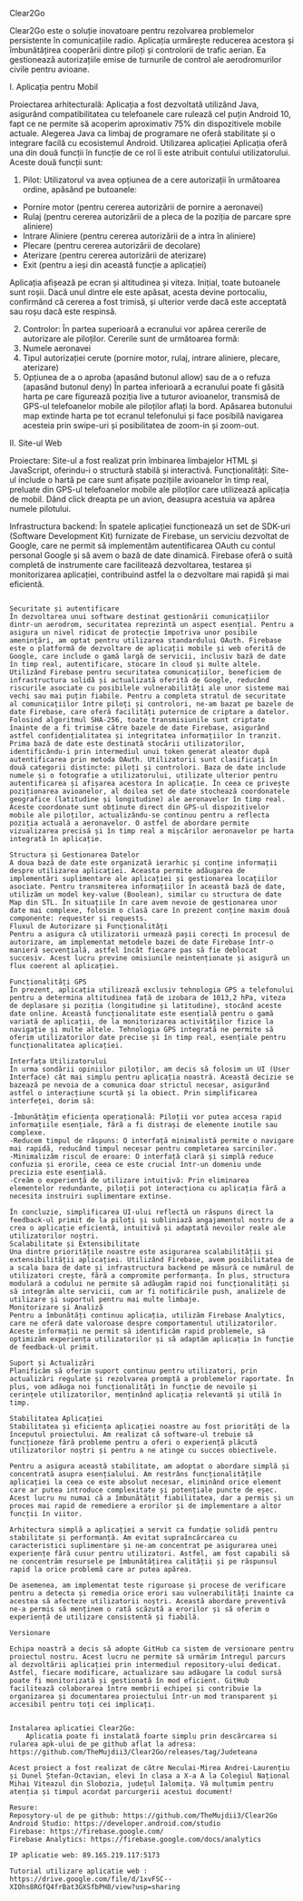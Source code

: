 

Clear2Go

Clear2Go este o soluție inovatoare pentru rezolvarea problemelor persistente în comunicațiile radio. Aplicația urmărește reducerea acestora și îmbunătățirea cooperării dintre piloți și controlorii de trafic aerian. Ea gestionează autorizațiile emise de turnurile de control ale aerodromurilor civile pentru avioane.

I. Aplicația pentru Mobil

Proiectarea arhitecturală:
Aplicația a fost dezvoltată utilizând Java, asigurând compatibilitatea cu telefoanele care rulează cel puțin Android 10, fapt ce ne permite să acoperim aproximativ 75% din dispozitivele mobile actuale. Alegerea Java ca limbaj de programare ne oferă stabilitate și o integrare facilă cu ecosistemul Android.
Utilizarea aplicației
Aplicația oferă una din două funcții în funcție de ce rol îi este atribuit contului utilizatorului. Aceste două funcții sunt:
1. Pilot:
Utilizatorul va avea opțiunea de a cere autorizații în următoarea ordine, apăsând pe butoanele:
- Pornire motor (pentru cererea autorizării de pornire a aeronavei)
- Rulaj (pentru cererea autorizării de a pleca de la poziția de parcare spre aliniere)
- Intrare Aliniere (pentru cererea autorizării de a intra în aliniere)
- Plecare (pentru cererea autorizării de decolare)
- Aterizare (pentru cererea autorizării de aterizare)
- Exit (pentru a ieși din această funcție a aplicației)

Aplicația afișează pe ecran și altitudinea și viteza. Inițial, toate butoanele sunt roșii. Dacă unul dintre ele este apăsat, acesta devine portocaliu, confirmând că cererea a fost trimisă, și ulterior verde dacă este acceptată sau roșu dacă este respinsă.

2. Controlor:
În partea superioară a ecranului vor apărea cererile de autorizare ale piloților. Cererile sunt de următoarea formă:
1. Numele aeronavei
2. Tipul autorizației cerute (pornire motor, rulaj, intrare aliniere, plecare, aterizare)
3. Opțiunea de a o aproba (apasând butonul allow) sau de a o refuza (apasând butonul deny)
În partea inferioară a ecranului poate fi găsită harta pe care figurează poziția live a tuturor avioanelor, transmisă de GPS-ul telefoanelor mobile ale piloților aflați la bord. Apăsarea butonului map extinde harta pe tot ecranul telefonului și face posibilă navigarea acesteia prin swipe-uri și posibilitatea de zoom-in și zoom-out.

II. Site-ul Web

Proiectare: Site-ul a fost realizat prin îmbinarea limbajelor HTML și JavaScript, oferindu-i o structură stabilă și interactivă.
Funcționalități: Site-ul include o hartă pe care sunt afișate pozițiile avioanelor în timp real, preluate din GPS-ul telefoanelor mobile ale piloților care utilizează aplicația de mobil. Dând click dreapta pe un avion, deasupra acestuia va apărea numele pilotului.

Infrastructura backend:
În spatele aplicației funcționează un set de SDK-uri (Software Development Kit) furnizate de Firebase, un serviciu dezvoltat de Google, care ne permit să implementăm autentificarea OAuth cu contul personal Google și să avem o bază de date dinamică. Firebase oferă o suită completă de instrumente care facilitează dezvoltarea, testarea și monitorizarea aplicației, contribuind astfel la o dezvoltare mai rapidă și mai eficientă.

~~~~~~~~~~~~~~~~~~~~~~~~~~~~~~~~~~~~~~~~~~~~~~~~~~~~~~~~~~~~~~~~~~~~~~~~~~~~~~~~~~~~~~~~~~~~~~~~~~~~~~~~~~~~~~~~~~~~~~~~~~~~~~~~~~~~~~~~~~~~~~~~~~~~~~~~~~~~~~~~~~~~~~~~~~~~~~~~~~~~~~~~~~~

Securitate și autentificare
În dezvoltarea unui software destinat gestionării comunicațiilor dintr-un aerodrom, securitatea reprezintă un aspect esențial. Pentru a asigura un nivel ridicat de protecție împotriva unor posibile amenințări, am optat pentru utilizarea standardului OAuth. Firebase este o platformă de dezvoltare de aplicații mobile și web oferită de Google, care include o gamă largă de servicii, inclusiv bază de date în timp real, autentificare, stocare în cloud și multe altele. Utilizând Firebase pentru securitatea comunicațiilor, beneficiem de infrastructura solidă și actualizată oferită de Google, reducând riscurile asociate cu posibilele vulnerabilități ale unor sisteme mai vechi sau mai puțin fiabile. Pentru a completa stratul de securitate al comunicațiilor între piloți și controlori, ne-am bazat pe bazele de date Firebase, care oferă facilități puternice de criptare a datelor. Folosind algoritmul SHA-256, toate transmisiunile sunt criptate înainte de a fi trimise către bazele de date Firebase, asigurând astfel confidențialitatea și integritatea informațiilor în tranzit.
Prima bază de date este destinată stocării utilizatorilor, identificându-i prin intermediul unui token generat aleator după autentificarea prin metoda OAuth. Utilizatorii sunt clasificați în două categorii distincte: piloți și controlori. Baza de date include numele și o fotografie a utilizatorului, utilizate ulterior pentru autentificarea și afișarea acestora în aplicație. În ceea ce privește poziționarea avioanelor, al doilea set de date stochează coordonatele geografice (latitudine și longitudine) ale aeronavelor în timp real. Aceste coordonate sunt obținute direct din GPS-ul dispozitivelor mobile ale piloților, actualizându-se continuu pentru a reflecta poziția actuală a aeronavelor. O astfel de abordare permite vizualizarea precisă și în timp real a mișcărilor aeronavelor pe harta integrată în aplicație.

Structura și Gestionarea Datelor
A doua bază de date este organizată ierarhic și conține informații despre utilizarea aplicației. Aceasta permite adăugarea de implementări suplimentare ale aplicației și gestionarea locațiilor asociate. Pentru transmiterea informațiilor în această bază de date, utilizăm un model key-value (Boolean), similar cu structura de date Map din STL. În situațiile în care avem nevoie de gestionarea unor date mai complexe, folosim o clasă care în prezent conține maxim două componente: requester și requests.
Fluxul de Autorizare și Funcționalități
Pentru a asigura că utilizatorii urmează pașii corecți în procesul de autorizare, am implementat metodele bazei de date Firebase într-o manieră secvențială, astfel încât fiecare pas să fie deblocat succesiv. Acest lucru previne omisiunile neintenționate și asigură un flux coerent al aplicației.

Funcționalități GPS
În prezent, aplicația utilizează exclusiv tehnologia GPS a telefonului pentru a determina altitudinea față de izobara de 1013,2 hPa, viteza de deplasare și poziția (longitudine și latitudine), stocând aceste date online. Această funcționalitate este esențială pentru o gamă variată de aplicații, de la monitorizarea activităților fizice la navigație și multe altele. Tehnologia GPS integrată ne permite să oferim utilizatorilor date precise și în timp real, esențiale pentru funcționalitatea aplicației.

Interfața Utilizatorului
În urma sondării opiniilor piloților, am decis să folosim un UI (User Interface) cât mai simplu pentru aplicația noastră. Această decizie se bazează pe nevoia de a comunica doar strictul necesar, asigurând astfel o interacțiune scurtă și la obiect. Prin simplificarea interfeței, dorim să:

-Îmbunătățim eficiența operațională: Piloții vor putea accesa rapid informațiile esențiale, fără a fi distrași de elemente inutile sau complexe.
-Reducem timpul de răspuns: O interfață minimalistă permite o navigare mai rapidă, reducând timpul necesar pentru completarea sarcinilor.
-Minimalizăm riscul de eroare: O interfață clară și simplă reduce confuzia și erorile, ceea ce este crucial într-un domeniu unde precizia este esențială.
-Creăm o experiență de utilizare intuitivă: Prin eliminarea elementelor redundante, piloții pot interacționa cu aplicația fără a necesita instruiri suplimentare extinse.

În concluzie, simplificarea UI-ului reflectă un răspuns direct la feedback-ul primit de la piloți și subliniază angajamentul nostru de a crea o aplicație eficientă, intuitivă și adaptată nevoilor reale ale utilizatorilor noștri.
Scalabilitate și Extensibilitate
Una dintre prioritățile noastre este asigurarea scalabilității și extensibilității aplicației. Utilizând Firebase, avem posibilitatea de a scala baza de date și infrastructura backend pe măsură ce numărul de utilizatori crește, fără a compromite performanța. În plus, structura modulară a codului ne permite să adăugăm rapid noi funcționalități și să integrăm alte servicii, cum ar fi notificările push, analizele de utilizare și suportul pentru mai multe limbaje.
Monitorizare și Analiză
Pentru a îmbunătăți continuu aplicația, utilizăm Firebase Analytics, care ne oferă date valoroase despre comportamentul utilizatorilor. Aceste informații ne permit să identificăm rapid problemele, să optimizăm experiența utilizatorilor și să adaptăm aplicația în funcție de feedback-ul primit.

Suport și Actualizări
Planificăm să oferim suport continuu pentru utilizatori, prin actualizări regulate și rezolvarea promptă a problemelor raportate. În plus, vom adăuga noi funcționalități în funcție de nevoile și cerințele utilizatorilor, menținând aplicația relevantă și utilă în timp.

Stabilitatea Aplicației
Stabilitatea și eficiența aplicației noastre au fost priorități de la începutul proiectului. Am realizat că software-ul trebuie să funcționeze fără probleme pentru a oferi o experiență plăcută utilizatorilor noștri și pentru a ne atinge cu succes obiectivele.

Pentru a asigura această stabilitate, am adoptat o abordare simplă și concentrată asupra esențialului. Am restrâns funcționalitățile aplicației la ceea ce este absolut necesar, eliminând orice element care ar putea introduce complexitate și potențiale puncte de eșec. Acest lucru nu numai că a îmbunătățit fiabilitatea, dar a permis și un proces mai rapid de remediere a erorilor și de implementare a altor funcții în viitor.

Arhitectura simplă a aplicației a servit ca fundație solidă pentru stabilitate și performanță. Am evitat supraîncărcarea cu caracteristici suplimentare și ne-am concentrat pe asigurarea unei experiențe fără cusur pentru utilizatori. Astfel, am fost capabili să ne concentrăm resursele pe îmbunătățirea calității și pe răspunsul rapid la orice problemă care ar putea apărea.

De asemenea, am implementat teste riguroase și procese de verificare pentru a detecta și remedia orice erori sau vulnerabilități înainte ca acestea să afecteze utilizatorii noștri. Această abordare preventivă ne-a permis să menținem o rată scăzută a erorilor și să oferim o experiență de utilizare consistentă și fiabilă.

Versionare

Echipa noastră a decis să adopte GitHub ca sistem de versionare pentru proiectul nostru. Acest lucru ne permite să urmărim întregul parcurs al dezvoltării aplicației prin intermediul repository-ului dedicat. Astfel, fiecare modificare, actualizare sau adăugare la codul sursă poate fi monitorizată și gestionată în mod eficient. GitHub facilitează colaborarea între membrii echipei și contribuie la organizarea și documentarea proiectului într-un mod transparent și accesibil pentru toți cei implicați.


Instalarea aplicatiei Clear2Go:
	Aplicatia poate fi instalată foarte simplu prin descărcarea si rularea apk-ului de pe github aflat la adresa: https://github.com/TheMujdii3/Clear2Go/releases/tag/Judeteana

Acest proiect a fost realizat de către Neculai-Mirea Andrei-Laurențiu și Dunel Ștefan-Octavian, elevi în clasa a X-a A la Colegiul Național Mihai Viteazul din Slobozia, județul Ialomița. Vă mulțumim pentru atenția și timpul acordat parcurgerii acestui document!

Resure:
Reposytory-ul de pe github: https://github.com/TheMujdii3/Clear2Go
Android Studio: https://developer.android.com/studio
Firebase: https://firebase.google.com/
Firebase Analytics: https://firebase.google.com/docs/analytics

IP aplicatie web: 89.165.219.117:5173

Tutorial utilizare aplicatie web : https://drive.google.com/file/d/1xvFSC--XIOhs8RGfQ4frBat3GXSfbPH8/view?usp=sharing

